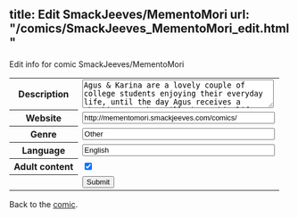 title: Edit SmackJeeves/MementoMori
url: "/comics/SmackJeeves_MementoMori_edit.html"
---
Edit info for comic SmackJeeves/MementoMori

<form name="comic" action="http://gaepostmail.appspot.com/comic/" method="post">
<table class="comicinfo">
<tr>
<th>Description</th><td><textarea name="description" cols="40" rows="3">Agus &amp; Karina are a lovely couple of college students enjoying their everyday life, until the day Agus receives a shocking new that will change his life forever. This is a pilot comic I did for publishing in my country, but since local publications aren't successful in here, it got scrapped.</textarea></td>
</tr>
<tr>
<th>Website</th><td><input type="text" name="url" value="http://mementomori.smackjeeves.com/comics/" size="40"/></td>
</tr>
<tr>
<th>Genre</th><td><input type="text" name="genre" value="Other" size="40"/></td>
</tr>
<tr>
<th>Language</th><td><input type="text" name="language" value="English" size="40"/></td>
</tr>
<tr>
<th>Adult content</th><td><input type="checkbox" name="adult" value="adult" checked="checked"/></td>
</tr>
<tr>
<th></th><td>
<input type="hidden" name="comic" value="SmackJeeves_MementoMori" />
<input type="submit" name="submit" value="Submit" />
</td>
</tr>
</table>
</form>

Back to the [comic](SmackJeeves_MementoMori.html).

